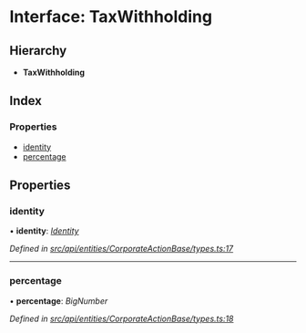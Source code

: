 # Interface: TaxWithholding

## Hierarchy

* **TaxWithholding**

## Index

### Properties

* [identity](taxwithholding.md#identity)
* [percentage](taxwithholding.md#percentage)

## Properties

###  identity

• **identity**: *[Identity](../classes/identity.md)*

*Defined in [src/api/entities/CorporateActionBase/types.ts:17](https://github.com/PolymathNetwork/polymesh-sdk/blob/38ee8078/src/api/entities/CorporateActionBase/types.ts#L17)*

___

###  percentage

• **percentage**: *BigNumber*

*Defined in [src/api/entities/CorporateActionBase/types.ts:18](https://github.com/PolymathNetwork/polymesh-sdk/blob/38ee8078/src/api/entities/CorporateActionBase/types.ts#L18)*
